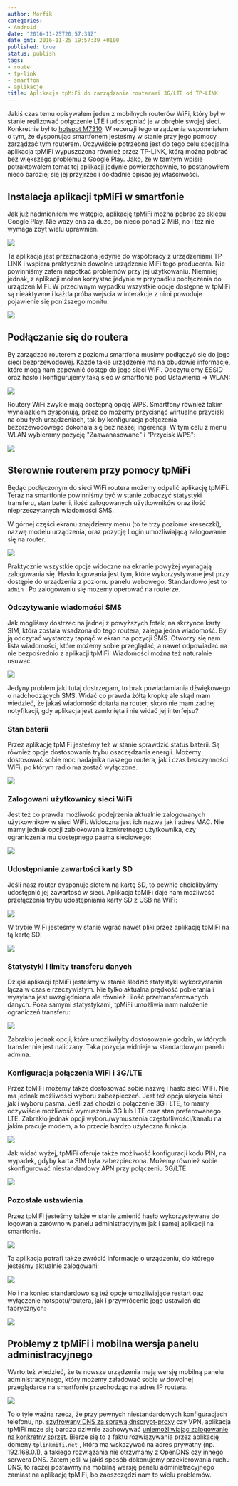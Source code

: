```yaml
---
author: Morfik
categories:
- Android
date: "2016-11-25T20:57:39Z"
date_gmt: 2016-11-25 19:57:39 +0100
published: true
status: publish
tags:
- router
- tp-link
- smartfon
- aplikacje
title: Aplikacja tpMiFi do zarządzania routerami 3G/LTE od TP-LINK
---
```


Jakiś czas temu opisywałem jeden z mobilnych routerów WiFi, który był w stanie realizować połączenie
LTE i udostępniać je w obrębie swojej sieci. Konkretnie był to [hotspot
M7310](/post/recenzja-przenosny-router-lte3g-mifi-m7310-od-tp-link/). W recenzji
tego urządzenia wspomniałem o tym, że dysponując smartfonem jesteśmy w stanie przy jego pomocy
zarządzać tym routerem. Oczywiście potrzebna jest do tego celu specjalna aplikacja tpMiFi
wypuszczona również przez TP-LINK, którą można pobrać bez większego problemu z Google Play. Jako, że
w tamtym wpisie potraktowałem temat tej aplikacji jedynie powierzchownie, to postanowiłem nieco
bardziej się jej przyjrzeć i dokładnie opisać jej właściwości.

<!--more-->
## Instalacja aplikacji tpMiFi w smartfonie

Jak już nadmieniłem we wstępie, [aplikację
tpMiFi](https://play.google.com/store/apps/details?id=com.tplink.tpmifi) można pobrać ze sklepu
Google Play. Nie waży ona za dużo, bo nieco ponad 2 MiB, no i też nie wymaga zbyt wielu
uprawnień.

![](/img/2016/11/001.tpmifi-tp-link-android-smartfon-instalacja-aplikacji.png#huge)

Ta aplikacja jest przeznaczona jedynie do współpracy z urządzeniami TP-LINK i wspiera praktycznie
dowolne urządzenie MiFi tego producenta. Nie powinniśmy zatem napotkać problemów przy jej
użytkowaniu. Niemniej jednak, z aplikacji można korzystać jedynie w przypadku podłączenia do
urządzeń MiFi. W przeciwnym wypadku wszystkie opcje dostępne w tpMiFi są nieaktywne i każda próba
wejścia w interakcje z nimi powoduje pojawienie się poniższego monitu:

![](/img/2016/11/002.tpmifi-tp-link-android-smartfon-brak-polaczenia.png#medium)

## Podłączanie się do routera

By zarządzać routerem z poziomu smartfona musimy podłączyć się do jego sieci bezprzewodowej. Każde
takie urządzenie ma na obudowie informacje, które mogą nam zapewnić dostęp do jego sieci WiFi.
Odczytujemy ESSID oraz hasło i konfigurujemy taką sieć w smartfonie pod Ustawienia => WLAN:

![](/img/2016/11/003.tpmifi-tp-link-android-smartfon-podlaczanie-hotspot.png#big)

Routery WiFi zwykle mają dostępną opcję WPS. Smartfony również takim wynalazkiem dysponują, przez co
możemy przycisnąć wirtualne przyciski na obu tych urządzeniach, tak by konfiguracja połączenia
bezprzewodowego dokonała się bez naszej ingerencji. W tym celu z menu WLAN wybieramy pozycję
"Zaawanasowane" i "Przycisk WPS":

![](/img/2016/11/004.tpmifi-tp-link-android-smartfon-parowanie-wps.png#huge)

## Sterownie routerem przy pomocy tpMiFi

Będąc podłączonym do sieci WiFi routera możemy odpalić aplikację tpMiFi. Teraz na smartfonie
powinniśmy być w stanie zobaczyć statystyki transferu, stan baterii, ilość zalogowanych
użytkowników oraz ilość nieprzeczytanych wiadomości SMS.

W górnej części ekranu znajdziemy menu (to te trzy poziome kreseczki), nazwę modelu urządzenia, oraz
pozycję Login umożliwiającą zalogowanie się na router.

![](/img/2016/11/005.tpmifi-tp-link-android-smartfon-menu-aplikacji.png#huge)

Praktycznie wszystkie opcje widoczne na ekranie powyżej wymagają zalogowania się. Hasło logowania
jest tym, które wykorzystywane jest przy dostępie do urządzenia z poziomu panelu webowego.
Standardowo jest to `admin` . Po zalogowaniu się możemy operować na routerze.

### Odczytywanie wiadomości SMS

Jak mogliśmy dostrzec na jednej z powyższych fotek, na skrzynce karty SIM, która została wsadzona do
tego routera, zalega jedna wiadomość. By ją odczytać wystarczy tapnąć w ekran na pozycji SMS.
Otworzy się nam lista wiadomości, które możemy sobie przeglądać, a nawet odpowiadać na nie
bezpośrednio z aplikacji tpMiFi. Wiadomości można też naturalnie usuwać.

![](/img/2016/11/006.tpmifi-tp-link-android-smartfon-sms.png#huge)

Jedyny problem jaki tutaj dostrzegam, to brak powiadamiania dźwiękowego o nadchodzących SMS. Widać
co prawda żółtą kropkę ale skąd mam wiedzieć, że jakaś wiadomość dotarła na router, skoro nie mam
żadnej notyfikacji, gdy aplikacja jest zamknięta i nie widać jej interfejsu?

### Stan baterii

Przez aplikację tpMiFi jesteśmy też w stanie sprawdzić status baterii. Są również opcje dostosowania
trybu oszczędzania energii. Możemy dostosować sobie moc nadajnika naszego routera, jak i czas
bezczynności WiFi, po którym radio ma zostać wyłączone.

![](/img/2016/11/007.tpmifi-tp-link-android-smartfon-bateria.png#medium)

### Zalogowani użytkownicy sieci WiFi

Jest też co prawda możliwość podejrzenia aktualnie zalogowanych użytkowników w sieci WiFi. Widoczna
jest ich nazwa jak i adres MAC. Nie mamy jednak opcji zablokowania konkretnego użytkownika, czy
ograniczenia mu dostępnego pasma sieciowego:

![](/img/2016/11/008.tpmifi-tp-link-android-smartfon-klienci-wifi.png#medium)

### Udostępnianie zawartości karty SD

Jeśli nasz router dysponuje slotem na kartę SD, to pewnie chcielibyśmy udostępnić jej zawartość w
sieci. Aplikacja tpMiFi daje nam możliwość przełączenia trybu udostępniania karty SD z USB na WiFi:

![](/img/2016/11/009.tpmifi-tp-link-android-smartfon-karta-sd.png#big)

W trybie WiFi jesteśmy w stanie wgrać nawet pliki przez aplikację tpMiFi na tą kartę SD:

![](/img/2016/11/010.tpmifi-tp-link-android-smartfon-karta-sd-pliki.png#big)

### Statystyki i limity transferu danych

Dzięki aplikacji tpMiFi jesteśmy w stanie śledzić statystyki wykorzystania łącza w czasie
rzeczywistym. Nie tylko aktualna prędkość pobierania i wysyłana jest uwzględniona ale również i
ilość przetransferowanych danych. Poza samymi statystykami, tpMiFi umożliwia nam nałożenie
ograniczeń transferu:

![](/img/2016/11/011.tpmifi-tp-link-android-smartfon-transfer-statystyki.png#big)

Zabrakło jednak opcji, które umożliwiłyby dostosowanie godzin, w których transfer nie jest
naliczany. Taka pozycja widnieje w standardowym panelu admina.

### Konfiguracja połączenia WiFi i 3G/LTE

Przez tpMiFi możemy także dostosować sobie nazwę i hasło sieci WiFi. Nie ma jednak możliwości wyboru
zabezpieczeń. Jest też opcja ukrycia sieci jak i wyboru pasma. Jeśli zaś chodzi o połączenie 3G i
LTE, to mamy oczywiście możliwość wymuszenia 3G lub LTE oraz stan preferowanego LTE. Zabrakło jednak
opcji wyboru/wymuszenia częstotliwości/kanału na jakim pracuje modem, a to przecie bardzo użyteczna
funkcja.

![](/img/2016/11/012.tpmifi-tp-link-android-smartfon-siec-wifi-lte-3g.png#big)

Jak widać wyżej, tpMiFi oferuje także możliwość konfiguracji kodu PIN, na wypadek, gdyby karta SIM
była zabezpieczona. Możemy również sobie skonfigurować niestandardowy APN przy połączeniu 3G/LTE.

![](/img/2016/11/013.tpmifi-tp-link-android-smartfon-pin-apn.png#big)

### Pozostałe ustawienia

Przez tpMiFi jesteśmy także w stanie zmienić hasło wykorzystywane do logowania zarówno w panelu
administracyjnym jak i samej aplikacji na smartfonie.

![](/img/2016/11/014.tpmifi-tp-link-android-smartfon-haslo.png#big)

Ta aplikacja potrafi także zwrócić informacje o urządzeniu, do którego jesteśmy aktualnie
zalogowani:

![](/img/2016/11/015.tpmifi-tp-link-android-smartfon-informacje-router.png#medium)

No i na koniec standardowo są też opcje umożliwiające restart oaz wyłączenie hotspotu/routera, jak i
przywrócenie jego ustawień do fabrycznych:

![](/img/2016/11/016.tpmifi-tp-link-android-smartfon-reboot-poweroff.png#medium)

## Problemy z tpMiFi i mobilna wersja panelu administracyjnego

Warto też wiedzieć, że te nowsze urządzenia mają wersję mobilną panelu administracyjnego, który
możemy załadować sobie w dowolnej przeglądarce na smartfonie przechodząc na adres IP routera.

![](/img/2016/11/017.tpmifi-tp-link-android-smartfon-panel-admina-mobilny.png#huge)

To o tyle ważna rzecz, że przy pewnych niestandardowych konfiguracjach telefonu, np. [szyfrowany DNS
za sprawą
dnscrypt-proxy](/post/jak-zaszyfrowac-zapytania-dns-na-smartfonie-dnscrypt-proxy/)
czy VPN, aplikacja tpMiFi może się bardzo dziwnie zachowywać [uniemożliwiając zalogowanie na
konkretny
sprzęt](http://tplink-forum.pl/index.php?/topic/5485-popsu%C5%82em-aplikacj%C4%99-tpmifi/#comment-46863).
Bierze się to z faktu rozwiązywania przez aplikację domeny `tplinkmifi.net` , która ma wskazywać na
adres prywatny (np. 192.168.0.1), a takiego rozwiązania nie otrzymamy z OpenDNS czy innego serwera
DNS. Zatem jeśli w jakiś sposób dokonujemy przekierowania ruchu DNS, to raczej postawmy na mobilną
wersję panelu administracyjnego zamiast na aplikację tpMiFi, bo zaoszczędzi nam to wielu problemów.
